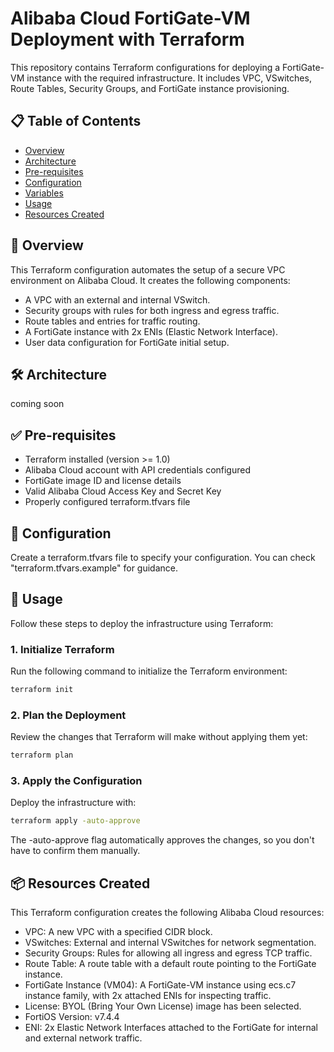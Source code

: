 # Alibaba Cloud FortiGate-VM Deployment with Terraform

This repository contains Terraform configurations for deploying a FortiGate-VM instance with the required infrastructure. It includes VPC, VSwitches, Route Tables, Security Groups, and FortiGate instance provisioning.

## 📋 Table of Contents

- [Overview](#overview)
- [Architecture](#architecture)
- [Pre-requisites](#pre-requisites)
- [Configuration](#configuration)
- [Variables](#variables)
- [Usage](#usage)
- [Resources Created](#resources-created)

## 📖 Overview

This Terraform configuration automates the setup of a secure VPC environment on Alibaba Cloud. It creates the following components:

- A VPC with an external and internal VSwitch.
- Security groups with rules for both ingress and egress traffic.
- Route tables and entries for traffic routing.
- A FortiGate instance with 2x ENIs (Elastic Network Interface).
- User data configuration for FortiGate initial setup.

## 🛠️ Architecture

coming soon

## ✅ Pre-requisites

- Terraform installed (version >= 1.0)
- Alibaba Cloud account with API credentials configured
- FortiGate image ID and license details
- Valid Alibaba Cloud Access Key and Secret Key
- Properly configured terraform.tfvars file

## 📝 Configuration

Create a terraform.tfvars file to specify your configuration. You can check "terraform.tfvars.example" for guidance.

## 🚀 Usage

Follow these steps to deploy the infrastructure using Terraform:

### 1. Initialize Terraform

Run the following command to initialize the Terraform environment:

```bash
terraform init
```
### 2. Plan the Deployment

Review the changes that Terraform will make without applying them yet:

```bash
terraform plan
```

### 3. Apply the Configuration

Deploy the infrastructure with:

```bash
terraform apply -auto-approve
```

The -auto-approve flag automatically approves the changes, so you don't have to confirm them manually.

## 📦 Resources Created

This Terraform configuration creates the following Alibaba Cloud resources:

- VPC: A new VPC with a specified CIDR block.
- VSwitches: External and internal VSwitches for network segmentation.
- Security Groups: Rules for allowing all ingress and egress TCP traffic.
- Route Table: A route table with a default route pointing to the FortiGate instance.
- FortiGate Instance (VM04): A FortiGate-VM instance using ecs.c7 instance family, with 2x attached ENIs for inspecting traffic.
- License: BYOL (Bring Your Own License) image has been selected.
- FortiOS Version: v7.4.4
- ENI: 2x Elastic Network Interfaces attached to the FortiGate for internal and external network traffic.
